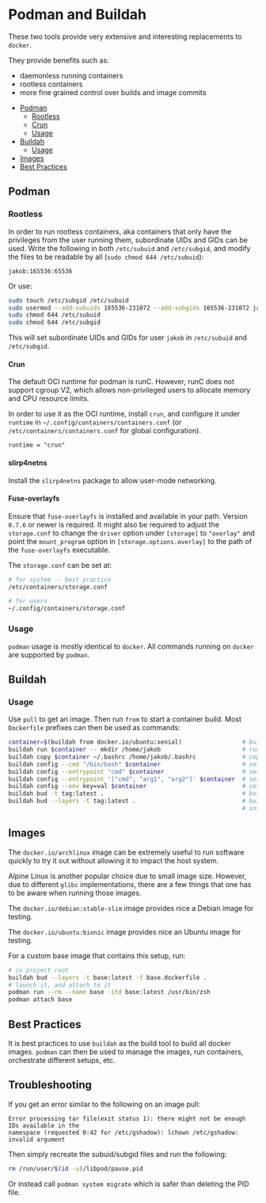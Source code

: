 # Podman and Buildah

These two tools provide very extensive and interesting replacements to `docker`.

They provide benefits such as:

- daemonless running containers
- rootless containers
- more fine grained control over builds and image commits

<!-- vim-markdown-toc GFM -->

* [Podman](#podman)
  - [Rootless](#rootless)
  - [Crun](#crun)
  - [Usage](#usage)
* [Buildah](#buildah)
  - [Usage](#usage-1)
* [Images](#images)
* [Best Practices](#best-practices)

<!-- vim-markdown-toc -->

## Podman

### Rootless

In order to run rootless containers, aka containers that only have the privileges from the user
running them, subordinate UIDs and GIDs can be used. Write the following in both `/etc/subuid` and
`/etc/subgid`, and modify the files to be readable by all (`sudo chmod 644 /etc/subuid`):

```
jakob:165536:65536
```

Or use:

```bash
sudo touch /etc/subgid /etc/subuid
sudo usermod --add-subuids 165536-231072 --add-subgids 165536-231072 jakob
sudo chmod 644 /etc/subuid
sudo chmod 644 /etc/subgid
```

This will set subordinate UIDs and GIDs for user `jakob` in `/etc/subuid` and `/etc/subgid`.

#### Crun

The default OCI runtime for podman is runC. However, runC does not support cgroup V2, which allows
non-privileged users to allocate memory and CPU resource limits.

In order to use it as the OCI runtime, install `crun`, and configure it under `runtime` in
`~/.config/containers/containers.conf` (or `/etc/containers/containers.conf` for global
configuration).

```
runtime = "crun"
```

#### slirp4netns

Install the `slirp4netns` package to allow user-mode networking.

#### Fuse-overlayfs

Ensure that `fuse-overlayfs` is installed and available in your path. Version `0.7.6` or newer is
required. It might also be required to adjust the `storage.conf` to change the `driver` option under
`[storage]` to `"overlay"` and point the `mount_program` option in `[storage.options.overlay]` to the path
of the `fuse-overlayfs` executable.

The `storage.conf` can be set at:

```bash
# for system -- best practice
/etc/containers/storage.conf

# for users
~/.config/containers/storage.conf
```

### Usage

`podman` usage is mostly identical to `docker`. All commands running on `docker` are supported by
`podman`.

## Buildah

### Usage

Use `pull` to get an image. Then run `from` to start a container build. Most `Dockerfile` prefixes
can then be used as commands:

```bash
container=$(buildah from docker.io/ubuntu:xenial)                 # build base image
buildah run $container -- mkdir /home/jakob                       # runs command inside container
buildah copy $container ~/.bashrc /home/jakob/.bashrc             # copies files to container
buildah config --cmd "/bin/bash" $container                       # sets the command for the container
buildah config --entrypoint "cmd" $container                      # sets entrypoint
buildah config --entrypoint '["cmd", "arg1", "arg2"]' $container  # sets entrypoint
buildah config --env key=val $container                           # sets environment value
buildah bud -t tag:latest .                                       # build using dockerfile
buildah bud --layers -t tag:latest .                              # build using dockerfile and cache
                                                                  # intermediate layers
```

## Images

The `docker.io/archlinux` image can be extremely useful to run software quickly to try it out
without allowing it to impact the host system.

Alpine Linux is another popular choice due to small image size. However, due to different `glibc`
implementations, there are a few things that one has to be aware when running those images.

The `docker.io/debian:stable-slim` image provides nice a Debian image for testing.

The `docker.io/ubuntu:bionic` image provides nice an Ubuntu image for testing.

For a custom base image that contains this setup, run:

```sh
# in project root
buildah bud --layers -t base:latest -f base.dockerfile .
# launch it, and attach to it
podman run --rm --name base -itd base:latest /usr/bin/zsh
podman attach base
```

## Best Practices

It is best practices to use `buildah` as the build tool to build all docker images. `podman` can
then be used to manage the images, run containers, orchestrate different setups, etc.

## Troubleshooting

If you get an error similar to the following on an image pull:

```
Error processing tar file(exit status 1): there might not be enough IDs available in the
namespace (requested 0:42 for /etc/gshadow): lchown /etc/gshadow: invalid argument
```

Then simply recreate the subuid/subgid files and run the following:

```bash
rm /run/user/$(id -u)/libpod/pause.pid
```

Or instead call `podman system migrate` which is safer than deleting the PID file.
